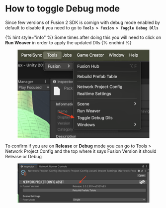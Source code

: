 # How to toggle Debug mode

Since few versions of Fusion 2 SDK is comign with debug mode enabled by default to disable it you need to go to **`Tools > Fusion > Toggle Debug Dlls`**

{% hint style="info" %}
Some times after doing this you will need to click on **Run Weaver** in order to apply the updated Dlls
{% endhint %}

<figure><img src="../../../.gitbook/assets/image (6).png" alt=""><figcaption></figcaption></figure>

To confirm if you are on **Release** or **Debug** mode you can go to Tools > Network Project Config and the top where it says Fusion Version it should Release or Debug

<figure><img src="../../../.gitbook/assets/image (5).png" alt=""><figcaption></figcaption></figure>
